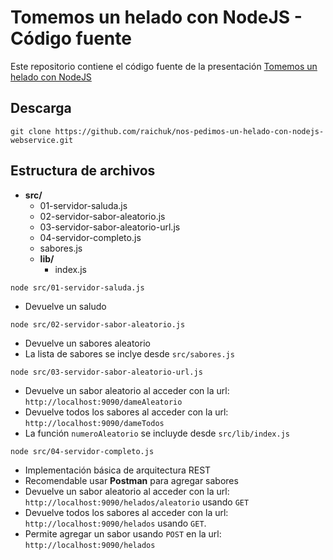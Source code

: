 # Tomemos un helado con NodeJS - Código fuente

Este repositorio contiene el código fuente de la presentación
[Tomemos un helado con NodeJS](https://tomemos-un-helado-con-nodejs.now.sh/)

## Descarga
```
git clone https://github.com/raichuk/nos-pedimos-un-helado-con-nodejs-webservice.git
```

## Estructura de archivos

- **src/**
  - 01-servidor-saluda.js
  - 02-servidor-sabor-aleatorio.js
  - 03-servidor-sabor-aleatorio-url.js
  - 04-servidor-completo.js
  - sabores.js
  - **lib/**
    - index.js


`node src/01-servidor-saluda.js`
- Devuelve un saludo

`node src/02-servidor-sabor-aleatorio.js`
- Devuelve un sabores aleatorio
- La lista de sabores se inclye desde `src/sabores.js`

`node src/03-servidor-sabor-aleatorio-url.js`
- Devuelve un sabor aleatorio al acceder con la url: `http://localhost:9090/dameAleatorio`
- Devuelve todos los sabores al acceder con la url: `http://localhost:9090/dameTodos`
- La función `numeroAleatorio` se incluyde desde `src/lib/index.js`

`node src/04-servidor-completo.js`
- Implementación básica de arquitectura REST
- Recomendable usar **Postman** para agregar sabores
- Devuelve un sabor aleatorio al acceder con la url: `http://localhost:9090/helados/aleatorio` usando `GET`
- Devuelve todos los sabores al acceder con la url: `http://localhost:9090/helados` usando `GET`.
- Permite agregar un sabor usando `POST` en la url: `http://localhost:9090/helados`
